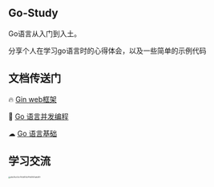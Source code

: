 ## Go-Study

Go语言从入门到入土。

分享个人在学习go语言时的心得体会，以及一些简单的示例代码

## 文档传送门

🔥 [Gin web框架](https://github.com/gin-gonic/gin)

💎 [Go 语言并发编程](main/02-Gorountine/README.md)

☁ [Go 语言基础](main/01-goBasic/README.md)


## 学习交流

<img src="https://xingqiu-tuchuang-1256524210.cos.ap-shanghai.myqcloud.com/886/a5e7bc02c750d107a7f9d7b11afe4f0.jpg" alt="a5e7bc02c750d107a7f9d7b11afe4f0" style="zoom: 25%;" />
